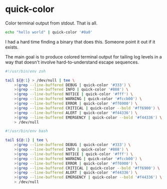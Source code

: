 # quick-color

Color terminal output from stdout. That is all.

```zsh
echo "hello world" | quick-color '#0a0'
```

I had a hard time finding a binary that does this. Someone point it out if it exists.

The main goal is to produce colored terminal output for tailing log levels in a way that doesn't involve hard-to-understand escape sequences.

```zsh
#!/usr/bin/env zsh

tail ${@:1} > /dev/null | tee \
	>(grep --line-buffered DEBUG | quick-color '#333') \
	>(grep --line-buffered INFO | quick-color '#888') \
	>(grep --line-buffered NOTICE | quick-color '#fff') \
	>(grep --line-buffered WARNING | quick-color '#fccb00') \
	>(grep --line-buffered ERROR | quick-color '#ff6900') \
	>(grep --line-buffered CRITICAL | quick-color --bold '#ff6900') \
	>(grep --line-buffered ALERT | quick-color '#f44336') \
	>(grep --line-buffered EMERGENCY | quick-color --bold '#f44336') \
	> /dev/null
```

```zsh
#!/usr/bin/env bash

tail ${@:1} | tee \
	>(grep --line-buffered DEBUG | quick-color '#333') \
	>(grep --line-buffered INFO | quick-color '#888') \
	>(grep --line-buffered NOTICE | quick-color '#fff') \
	>(grep --line-buffered WARNING | quick-color '#fccb00') \
	>(grep --line-buffered ERROR | quick-color '#ff6900') \
	>(grep --line-buffered CRITICAL | quick-color --bold '#ff6900') \
	>(grep --line-buffered ALERT | quick-color '#f44336') \
	>(grep --line-buffered EMERGENCY | quick-color --bold '#f44336') \
	> /dev/null
```
